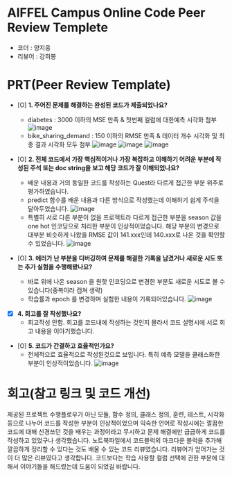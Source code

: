 # AIFFEL Campus Online Code Peer Review Templete
- 코더 : 양지웅
- 리뷰어 : 강희봉


# PRT(Peer Review Template)
- [O]  **1. 주어진 문제를 해결하는 완성된 코드가 제출되었나요?**
    - diabetes : 3000 이하의 MSE 만족 & 첫번째 컬럼에 대한예측 시각화 첨부
      ![image](https://github.com/user-attachments/assets/d9b51450-29a7-4297-8b46-abec1dc62ba4)
    - bike_sharing_demand : 150 이하의 RMSE 만족 & 데이터 개수 시각화 및 최종 결과 시각화 모두 첨부
      ![image](https://github.com/user-attachments/assets/b9262f3e-116e-43cb-9d3e-3c979ddb669e)
      ![image](https://github.com/user-attachments/assets/7e638822-7aa3-4b71-84e2-c87e52ac5a43)
      ![image](https://github.com/user-attachments/assets/8b1b82c8-18cf-4fbc-8471-f1882a4b0e7d)

- [O]  **2. 전체 코드에서 가장 핵심적이거나 가장 복잡하고 이해하기 어려운 부분에 작성된 
주석 또는 doc string을 보고 해당 코드가 잘 이해되었나요?**
    - 배운 내용과 거의 동일한 코드를 작성하는 Quest라 다르게 접근한 부분 위주로 평가하였습니다. 
    - predict 함수를 배운 내용과 다른 방식으로 작성했는데 이해하기 쉽게 주석을 달아두었습니다.
      ![image](https://github.com/user-attachments/assets/e34eb384-47c4-47d7-878a-a5a6695cf669)
    - 특별히 서로 다른 부분이 없을 프로젝트라 다르게 접근한 부분을  season 값을 one hot 인코딩으로 처리한 부분이 인상적이었습니다. 해당 부분의 변경으로 대부분 비슷하게 나왔을 RMSE 값이 141.xxx인데 140.xxx로 나온 것을 확인할 수 있었습니다.
      ![image](https://github.com/user-attachments/assets/5f77e786-dee6-4490-ab4a-9deb411ebb50)
 
        
- [O]  **3. 에러가 난 부분을 디버깅하여 문제를 해결한 기록을 남겼거나
새로운 시도 또는 추가 실험을 수행해봤나요?**
    - 바로 위에 나온 season 을 원핫 인코딩으로 변경한 부분도 새로운 시도로 볼 수 있습니다(중복이라 캡쳐 생략)
    - 학습률과 epoch 를 변경하며 실험한 내용이 기록되어있습니다.
      ![image](https://github.com/user-attachments/assets/7b995766-8b8f-48c0-bbca-78aac137a70c)
        
- [X]  **4. 회고를 잘 작성했나요?**
    - 회고작성 안함. 회고를 코드내에 작성하는 것인지 몰라서 코드 설명시에 서로 회고 내용을 이야기했습니다.  
        
- [O]  **5. 코드가 간결하고 효율적인가요?**
    - 전체적으로 효율적으로 작성된것으로 보입니다. 특히 예측 모델을 클래스화한 부분이 인상적이었습니다.
      ![image](https://github.com/user-attachments/assets/250ed595-2e89-46a1-ba1e-9ddf690725d5)



# 회고(참고 링크 및 코드 개선)

제공된 프로젝트 수행플로우가 아닌 모듈, 함수 정의, 클래스 정의, 훈련, 테스트, 시각화등으로 나누어 코드를 작성한 부분이 인상적이었으며 익숙한 언어로 작성시에는 깔끔한 코드에 대해 신경쓰던 것을 배우는 과정이라고 무시하고 문제 해결에만 급급하게 코드를 작성하고 있었구나 생각했습니다. 노트북파일에서 코드블럭외 마크다운 블럭을 추가해 깔끔하게 정리할 수 있다는 것도 배울 수 있는 코드 리뷰였습니다. 리뷰어가 얻어가는 것이 더 많은 리뷰였다고 생각합니다. 코드보다는 학습 사용할 컬럼 선택에 관한 부분에 대해서 이야기들을 해드렸는데 도움이 되었길 바랍니다. 
